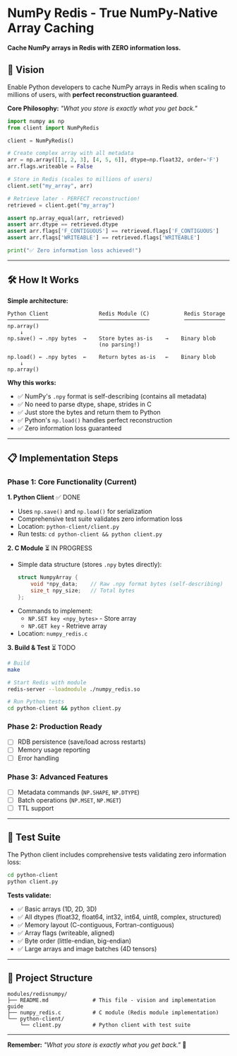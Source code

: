 # NumPy Redis - True NumPy-Native Array Caching

**Cache NumPy arrays in Redis with ZERO information loss.**

## 🎯 Vision

Enable Python developers to cache NumPy arrays in Redis when scaling to millions of users, with **perfect reconstruction guaranteed**.

**Core Philosophy:** *"What you store is exactly what you get back."*

```python
import numpy as np
from client import NumPyRedis

client = NumPyRedis()

# Create complex array with all metadata
arr = np.array([[1, 2, 3], [4, 5, 6]], dtype=np.float32, order='F')
arr.flags.writeable = False

# Store in Redis (scales to millions of users)
client.set("my_array", arr)

# Retrieve later - PERFECT reconstruction!
retrieved = client.get("my_array")

assert np.array_equal(arr, retrieved)
assert arr.dtype == retrieved.dtype
assert arr.flags['F_CONTIGUOUS'] == retrieved.flags['F_CONTIGUOUS']
assert arr.flags['WRITEABLE'] == retrieved.flags['WRITEABLE']

print("✅ Zero information loss achieved!")
```

---

## 🛠️ How It Works

**Simple architecture:**

```
Python Client                Redis Module (C)           Redis Storage
─────────────                ────────────────           ─────────────
np.array()
    ↓
np.save() → .npy bytes  →    Store bytes as-is    →    Binary blob
                             (no parsing!)

np.load() ← .npy bytes  ←    Return bytes as-is   ←    Binary blob
    ↓
np.array()
```

**Why this works:**
- ✅ NumPy's `.npy` format is self-describing (contains all metadata)
- ✅ No need to parse dtype, shape, strides in C
- ✅ Just store the bytes and return them to Python
- ✅ Python's `np.load()` handles perfect reconstruction
- ✅ Zero information loss guaranteed

---

## 📋 Implementation Steps

### Phase 1: Core Functionality (Current)

**1. Python Client** ✅ DONE
- Uses `np.save()` and `np.load()` for serialization
- Comprehensive test suite validates zero information loss
- Location: `python-client/client.py`
- Run tests: `cd python-client && python client.py`

**2. C Module** ⏳ IN PROGRESS
- Simple data structure (stores `.npy` bytes directly):
  ```c
  struct NumpyArray {
      void *npy_data;    // Raw .npy format bytes (self-describing)
      size_t npy_size;   // Total bytes
  };
  ```
- Commands to implement:
  - `NP.SET key <npy_bytes>` - Store array
  - `NP.GET key` - Retrieve array
- Location: `numpy_redis.c`

**3. Build & Test** ⏳ TODO
```bash
# Build
make

# Start Redis with module
redis-server --loadmodule ./numpy_redis.so

# Run Python tests
cd python-client && python client.py
```

### Phase 2: Production Ready

- [ ] RDB persistence (save/load across restarts)
- [ ] Memory usage reporting
- [ ] Error handling

### Phase 3: Advanced Features

- [ ] Metadata commands (`NP.SHAPE`, `NP.DTYPE`)
- [ ] Batch operations (`NP.MSET`, `NP.MGET`)
- [ ] TTL support

---

## 🧪 Test Suite

The Python client includes comprehensive tests validating zero information loss:

```bash
cd python-client
python client.py
```

**Tests validate:**
- ✅ Basic arrays (1D, 2D, 3D)
- ✅ All dtypes (float32, float64, int32, int64, uint8, complex, structured)
- ✅ Memory layout (C-contiguous, Fortran-contiguous)
- ✅ Array flags (writeable, aligned)
- ✅ Byte order (little-endian, big-endian)
- ✅ Large arrays and image batches (4D tensors)

---

## 📂 Project Structure

```
modules/redisnumpy/
├── README.md              # This file - vision and implementation guide
├── numpy_redis.c          # C module (Redis module implementation)
└── python-client/
    └── client.py          # Python client with test suite
```

---

**Remember:** *"What you store is exactly what you get back."* 🚀

